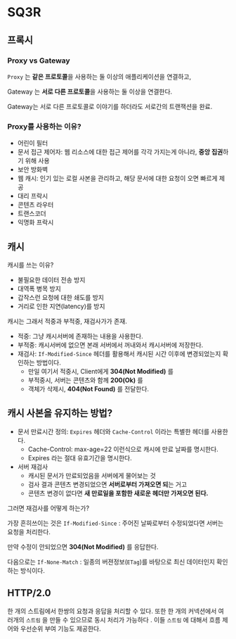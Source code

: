 # SQ3R

## 프록시

### Proxy vs Gateway

`Proxy` 는 **같은 프로토콜**을 사용하는 둘 이상의 애플리케이션을 연결하고,

Gateway 는 **서로 다른 프로토콜**을 사용하는 둘 이상을 연결한다.

Gateway는 서로 다른 프로토콜로 이야기를 하더라도 서로간의 트랜잭션을 완료.

### Proxy를 사용하는 이유?

- 어린이 필터
- 문서 접근 제어자: 웹 리소스에 대한 접근 제어를 각각 가지는게 아니라, **중앙 집권**하기 위해 사용
- 보안 방화벽
- 웹 캐시: 인기 있는 로컬 사본을 관리하고, 해당 문서에 대한 요청이 오면 빠르게 제공
- 대리 프락시
- 콘텐츠 라우터
- 트랜스코더
- 익명화 프락시

## 캐시

캐시를 쓰는 이유?

- 불필요한 데이터 전송 방지
- 대역폭 병목 방지
- 갑작스런 요청에 대한 쇄도를 방지
- 거리로 인한 지연(latency)를 방지

캐시는 그래서 적중과 부적중, 재검사가가 존재.

- 적중: 그냥 캐시서버에 존재하는 내용을 사용한다.
- 부적중: 캐시서버에 없으면 본래 서버에서 꺼내와서 캐시서버에 저장한다.
- 재검사: `If-Modified-Since` 헤더를 활용해서 캐시된 시간 이후에 변경되었는지 확인하는 방법이다.
  - 만일 여기서 적중시, Client에게 **304(Not Modified)** 를
  - 부적중시, 서버는 콘텐츠와 함께 **200(Ok)** 를
  - 객체가 삭제시, **404(Not Found)** 를 전달한다.

## 캐시 사본을 유지하는 방법?

- 문서 만료시간 정의: `Expires` 헤더와 `Cache-Control` 이라는 특별한 헤더를 사용한다.
  - Cache-Control: max-age=22 이런식으로 캐시에 만료 날짜를 명시한다.
  - Expires 라는 절대 유효기간을 명시한다.
- 서버 재검사
  - 캐시된 문서가 만료되었음을 서버에게 물어보는 것
  - 검사 결과 콘텐츠 변경되었으면 **서버로부터 가져오면 되**는 거고
  - 콘텐츠 변경이 없다면 **새 만료일을 포함한 새로운 헤더만 가져오면 된다.**

그러면 재검사를 어떻게 하는가?

가장 흔히쓰이는 것은 `If-Modified-Since` : 주어진 날짜로부터 수정되었다면 서버는 요청을 처리한다.

만약 수정이 안되었으면 **304(Not Modified)** 를 응답한다.

다음으로는 `If-None-Match` : 일종의 버젼정보(`ETag`)를 바탕으로 최신 데이터인지 확인하는 방식이다.

## HTTP/2.0

한 개의 스트림에서 한쌍의 요청과 응답을 처리할 수 있다.
또한 한 개의 커넥션에서 여러개의 `스트림` 을 만들 수 있으므로 동시 처리가 가능하다 .
이들 `스트림` 에 대해서 흐름 제어와 우선순위 부여 기능도 제공한다.

